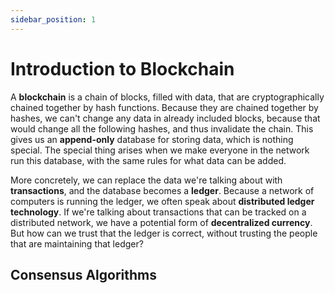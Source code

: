 ```yaml
---
sidebar_position: 1
---
```


# Introduction to Blockchain

A **blockchain** is a chain of blocks, filled with data, that are cryptographically chained together by hash functions.
Because they are chained together by hashes, we can't change any data in already included blocks, because that would change
all the following hashes, and thus invalidate the chain.
This gives us an **append-only** database for storing data, which is nothing special. The special thing arises when
we make everyone in the network run this database, with the same rules for what data can be added.

More concretely, we can replace the data we're talking about with **transactions**, and the database becomes a **ledger**.
Because a network of computers is running the ledger, we often speak about **distributed ledger technology**. If we're talking about
transactions that can be tracked on a distributed network, we have a potential form of **decentralized currency**.
But how can we trust that the ledger is correct, without trusting the people that are maintaining that ledger?

## Consensus Algorithms